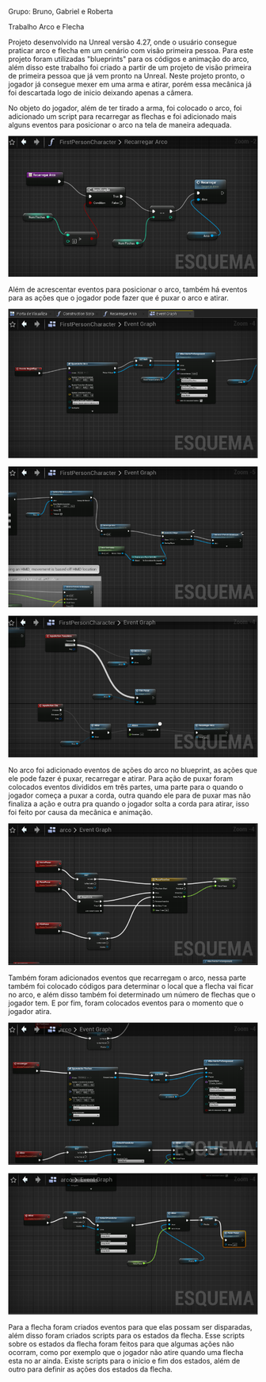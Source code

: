 Grupo: Bruno, Gabriel e Roberta

Trabalho Arco e Flecha

Projeto desenvolvido na Unreal versão 4.27, onde o usuário consegue praticar arco e flecha em um cenário com visão primeira pessoa. Para este projeto foram utilizadas "blueprints" para os códigos e animação do arco, além disso este trabalho foi criado a partir de um projeto de visão primeira de primeira pessoa que já vem pronto na Unreal. Neste projeto pronto, o jogador já consegue mexer em uma arma e atirar, porém essa mecânica já foi descartada logo de inicio deixando apenas a câmera. 

No objeto do jogador, além de ter tirado a arma, foi colocado o arco, foi adicionado um script para recarregar as flechas e foi adicionado mais alguns eventos para posicionar o arco na tela de maneira adequada.  

![Imagem1](/11.ArcoeFlecha/Imagensdoprojeto/Script_primeirapessoa.png?raw=true)

Além de acrescentar eventos para posicionar o arco, também há eventos para as ações que o jogador pode fazer que é puxar o arco e atirar.

![Imagem2](/11.ArcoeFlecha/Imagensdoprojeto/Eventos1_primeirapessoa.png?raw=true)

![Imagem3](/11.ArcoeFlecha/Imagensdoprojeto/Eventos2_primeirapessoa.png?raw=true)

![Imagem4](/11.ArcoeFlecha/Imagensdoprojeto/Eventos3_primeirapessoa.png?raw=true)

No arco foi adicionado eventos de ações do arco no blueprint, as ações que ele pode fazer é puxar, recarregar e atirar. Para ação de puxar foram colocados eventos divididos em três partes, uma parte para o quando o jogador começa a puxar a corda, outra quando ele para de puxar mas não finaliza a ação e outra pra quando o jogador solta a corda para atirar, isso foi feito por causa da mecânica e animação. 

![Imagem5](/11.ArcoeFlecha/Imagensdoprojeto/Eventos1_Arco.png?raw=true)

Também foram adicionados eventos que recarregam o arco, nessa parte também foi colocado códigos para determinar o local que a flecha vai ficar no arco, e além disso também foi determinado um número de flechas que o jogador tem. E por fim, foram colocados eventos para o momento que o jogador atira.

![Imagem6](/11.ArcoeFlecha/Imagensdoprojeto/Eventos2_Arco.png?raw=true)

![Imagem7](/11.ArcoeFlecha/Imagensdoprojeto/Eventos3_Arco.png?raw=true)

Para a flecha foram criados eventos para que elas possam ser disparadas, além disso foram criados scripts para os estados da flecha. Esse scripts sobre os estados da flecha foram feitos para que algumas ações não ocorram, como por exemplo que o jogador não atire quando uma flecha esta no ar ainda. Existe scripts para o inicio e fim dos estados, além de outro para definir as ações dos estados da flecha.

